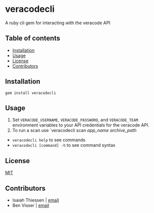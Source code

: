 # veracodecli

A ruby cli gem for interacting with the veracode API

## Table of contents

- [Installation](#installation)
- [Usage](#usage)
- [License](#license)
- [Contributors](#contributors)

## Installation

```
gem install veracodecli
```

## Usage

1. Set `VERACODE_USERNAME`, `VERACODE_PASSWORD`, and `VERACODE_TEAM` environment variables to your API credentials for the veracode API.
2. To run a scan use `veracodecli scan _app\_name_ _archive\_path_

- `veracodecli help` to see commands
- `veracodecli [command] -h` to see command syntax

## License

[MIT](https://tldrlegal.com/license/mit-license)

## Contributors

* Isaiah Thiessen | [email](mailto:isaiah.thiessen@telus.com)
* Ben Visser | [email](mailto:benjamin.visser@telus.com)
